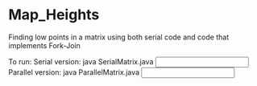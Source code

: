 # Map_Heights
Finding low points in a matrix using both serial code and code that implements Fork-Join

To run:
Serial version:   java SerialMatrix.java <input filename> <output filename>
Parallel version: java ParallelMatrix.java <input filename> <output filename>
